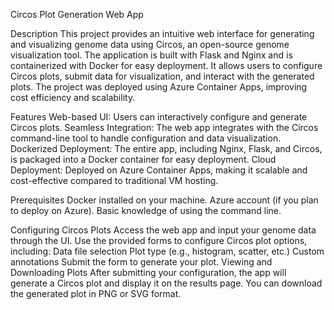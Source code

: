 Circos Plot Generation Web App

Description
This project provides an intuitive web interface for generating and visualizing genome data using Circos, an open-source genome visualization tool. The application is built with Flask and Nginx and is containerized with Docker for easy deployment. It allows users to configure Circos plots, submit data for visualization, and interact with the generated plots. The project was deployed using Azure Container Apps, improving cost efficiency and scalability.

Features
Web-based UI: Users can interactively configure and generate Circos plots.
Seamless Integration: The web app integrates with the Circos command-line tool to handle configuration and data visualization.
Dockerized Deployment: The entire app, including Nginx, Flask, and Circos, is packaged into a Docker container for easy deployment.
Cloud Deployment: Deployed on Azure Container Apps, making it scalable and cost-effective compared to traditional VM hosting.

Prerequisites
Docker installed on your machine.
Azure account (if you plan to deploy on Azure).
Basic knowledge of using the command line.

Configuring Circos Plots
Access the web app and input your genome data through the UI.
Use the provided forms to configure Circos plot options, including:
Data file selection
Plot type (e.g., histogram, scatter, etc.)
Custom annotations
Submit the form to generate your plot.
Viewing and Downloading Plots
After submitting your configuration, the app will generate a Circos plot and display it on the results page.
You can download the generated plot in PNG or SVG format.
